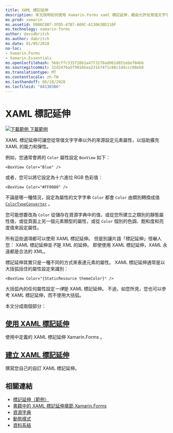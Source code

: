 ```yaml
---
title: XAML 標記延伸
description: 本文說明如何使用 Xamarin.Forms xaml 標記延伸，藉由允許從常值文字字串以外的來源設定元素屬性，來擴充 xaml 的能力和彈性。
ms.prod: xamarin
ms.assetid: EB06C8B7-3FD5-47B7-A09C-A13063BD110F
ms.technology: xamarin-forms
author: davidbritch
ms.author: dabritch
ms.date: 01/05/2018
no-loc:
- Xamarin.Forms
- Xamarin.Essentials
ms.openlocfilehash: 568cffc335f28b1a47f3278ad061d851ebef84b6
ms.sourcegitcommit: 32d2476a5f9016baa231b7471c88c1d4ccc08eb8
ms.translationtype: MT
ms.contentlocale: zh-TW
ms.lasthandoff: 06/18/2020
ms.locfileid: "84130386"
---
```

# <a name="xaml-markup-extensions"></a>XAML 標記延伸

[![下載範例 ](~/media/shared/download.png) 下載範例](https://docs.microsoft.com/samples/xamarin/xamarin-forms-samples/xaml-markupextensions)

XAML 標記延伸可讓您從常值文字字串以外的來源設定元素屬性，以協助擴充 XAML 的能力和彈性。

例如，您通常會將的 `Color` 屬性設定 `BoxView` 如下：

```xaml
<BoxView Color="Blue" />
```

或者，您可以將它設定為十六進位 RGB 色彩值：

```xaml
<BoxView Color="#FF0080" />
```

不論是哪一種情況，設定為屬性的文字字串 `Color` 都會 `Color` 由類別轉換成值 [`ColorTypeConverter`](xref:Xamarin.Forms.ColorTypeConverter) 。

您可能想要改為 `Color` 從儲存在資源字典中的值，或從您所建立之類別的靜態屬性值，或從頁面上另一個元素類型的屬性，或從 `Color` 個別的色調、飽和度和亮度值來設定屬性。

所有這些選項都可以使用 XAML 標記延伸。 但是別讓片語「標記延伸」怪嚇人您： XAML 標記延伸並*不*是 XML 的延伸。 即使使用 XAML 標記延伸，XAML 永遠都是合法的 XML。

標記延伸其實只是一種不同的方式來表達元素的屬性。 XAML 標記延伸通常是以大括弧括住的屬性設定來識別：

```xaml
<BoxView Color="{StaticResource themeColor}" />
```

大括弧內的任何屬性設定*一律*是 XAML 標記延伸。 不過，如您所見，您也可以參考 XAML 標記延伸，而不使用大括弧。

本文分成兩個部分：

## <a name="consuming-xaml-markup-extensions"></a>[使用 XAML 標記延伸](consuming.md)  

使用中定義的 XAML 標記延伸 Xamarin.Forms 。

## <a name="creating-xaml-markup-extensions"></a>[建立 XAML 標記延伸](creating.md)

撰寫您自己的自訂 XAML 標記延伸。

## <a name="related-links"></a>相關連結

- [標記延伸（範例）](https://docs.microsoft.com/samples/xamarin/xamarin-forms-samples/xaml-markupextensions)
- [書籍中的 XAML 標記延伸章節 Xamarin.Forms](~/xamarin-forms/creating-mobile-apps-xamarin-forms/summaries/chapter10.md)
- [資源字典](~/xamarin-forms/xaml/resource-dictionaries.md)
- [動態樣式](~/xamarin-forms/user-interface/styles/dynamic.md)
- [資料系結](~/xamarin-forms/app-fundamentals/data-binding/index.md)
